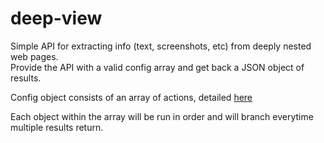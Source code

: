 # deep-view

Simple API for extracting info (text, screenshots, etc) from deeply nested web pages.  
Provide the API with a valid config array and get back a JSON object of results.

Config object consists of an array of actions, detailed [here](https://github.com/nduvieilh/deep-view/wiki/Actions)

Each object within the array will be run in order and will branch everytime multiple results return.  
